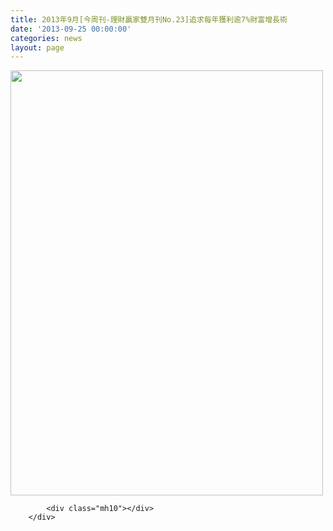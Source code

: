 ```yaml
---
title: 2013年9月[今周刊-理財贏家雙月刊No.23]追求每年獲利逾7%財富增長術
date: '2013-09-25 00:00:00'
categories: news
layout: page
---
```


<div class="text">
			<div>
	<img alt="" src="http://www.leishan.com.tw/UserFiles/images/%E7%A3%8A%E5%B1%B1%E6%96%B0%E8%81%9E/2013%E5%B9%B49%E6%9C%88%5B%E4%BB%8A%E5%91%A8%E5%88%8A-%E7%90%86%E8%B2%A1%E8%B4%8F%E5%AE%B6%E9%9B%99%E6%9C%88%E5%88%8ANo.23%5D%E8%BF%BD%E6%B1%82%E6%AF%8F%E5%B9%B4%E7%8D%B2%E5%88%A9%E9%80%BE7%25%E8%B2%A1%E5%AF%8C%E5%A2%9E%E9%95%B7%E8%A1%93P.69.jpg" style="width: 500px; height: 680px;"></div>

			<div class="mh10"></div>
		</div>